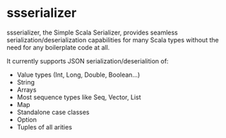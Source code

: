# ssserializer

ssserializer, the Simple Scala Serializer, provides seamless serialization/deserialization capabilities for many Scala types without the need for any boilerplate code at all.

It currently supports JSON serialization/deserialition of:
* Value types (Int, Long, Double, Boolean...)
* String
* Arrays
* Most sequence types like Seq, Vector, List
* Map
* Standalone case classes
* Option
* Tuples of all arities
